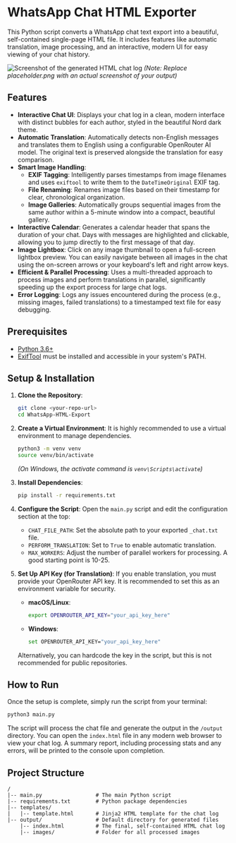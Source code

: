 # WhatsApp Chat HTML Exporter

This Python script converts a WhatsApp chat text export into a beautiful, self-contained single-page HTML file. It includes features like automatic translation, image processing, and an interactive, modern UI for easy viewing of your chat history.

![Screenshot of the generated HTML chat log](placeholder.png "Sample Output")
*(Note: Replace placeholder.png with an actual screenshot of your output)*

## Features

- **Interactive Chat UI**: Displays your chat log in a clean, modern interface with distinct bubbles for each author, styled in the beautiful Nord dark theme.
- **Automatic Translation**: Automatically detects non-English messages and translates them to English using a configurable OpenRouter AI model. The original text is preserved alongside the translation for easy comparison.
- **Smart Image Handling**:
    - **EXIF Tagging**: Intelligently parses timestamps from image filenames and uses `exiftool` to write them to the `DateTimeOriginal` EXIF tag.
    - **File Renaming**: Renames image files based on their timestamp for clear, chronological organization.
    - **Image Galleries**: Automatically groups sequential images from the same author within a 5-minute window into a compact, beautiful gallery.
- **Interactive Calendar**: Generates a calendar header that spans the duration of your chat. Days with messages are highlighted and clickable, allowing you to jump directly to the first message of that day.
- **Image Lightbox**: Click on any image thumbnail to open a full-screen lightbox preview. You can easily navigate between all images in the chat using the on-screen arrows or your keyboard's left and right arrow keys.
- **Efficient & Parallel Processing**: Uses a multi-threaded approach to process images and perform translations in parallel, significantly speeding up the export process for large chat logs.
- **Error Logging**: Logs any issues encountered during the process (e.g., missing images, failed translations) to a timestamped text file for easy debugging.

## Prerequisites

- [Python 3.6+](https://www.python.org/downloads/)
- [ExifTool](https://exiftool.org/install.html) must be installed and accessible in your system's PATH.

## Setup & Installation

1.  **Clone the Repository**:
    ```bash
    git clone <your-repo-url>
    cd WhatsApp-HTML-Export
    ```

2.  **Create a Virtual Environment**: It is highly recommended to use a virtual environment to manage dependencies.
    ```bash
    python3 -m venv venv
    source venv/bin/activate
    ```
    *(On Windows, the activate command is `venv\Scripts\activate`)*

3.  **Install Dependencies**:
    ```bash
    pip install -r requirements.txt
    ```

4.  **Configure the Script**: Open the `main.py` script and edit the configuration section at the top:
    - `CHAT_FILE_PATH`: Set the absolute path to your exported `_chat.txt` file.
    - `PERFORM_TRANSLATION`: Set to `True` to enable automatic translation.
    - `MAX_WORKERS`: Adjust the number of parallel workers for processing. A good starting point is 10-25.

5.  **Set Up API Key (for Translation)**: If you enable translation, you must provide your OpenRouter API key. It is recommended to set this as an environment variable for security.

    - **macOS/Linux**:
      ```bash
      export OPENROUTER_API_KEY="your_api_key_here"
      ```
    - **Windows**:
      ```bash
      set OPENROUTER_API_KEY="your_api_key_here"
      ```
    Alternatively, you can hardcode the key in the script, but this is not recommended for public repositories.

## How to Run

Once the setup is complete, simply run the script from your terminal:

```bash
python3 main.py
```

The script will process the chat file and generate the output in the `/output` directory. You can open the `index.html` file in any modern web browser to view your chat log. A summary report, including processing stats and any errors, will be printed to the console upon completion.

## Project Structure

```
/
|-- main.py                 # The main Python script
|-- requirements.txt        # Python package dependencies
|-- templates/
|   |-- template.html       # Jinja2 HTML template for the chat log
|-- output/                 # Default directory for generated files
    |-- index.html          # The final, self-contained HTML chat log
    |-- images/             # Folder for all processed images
```

